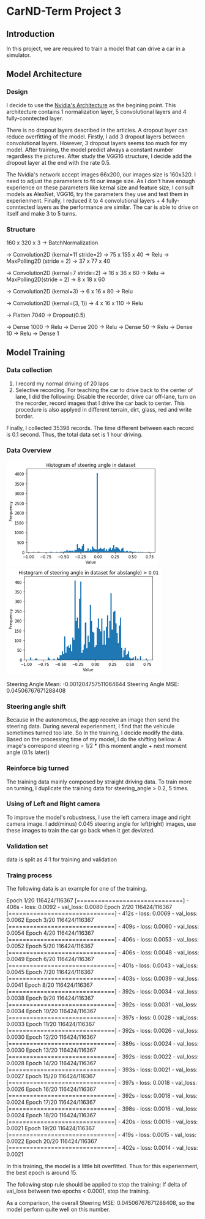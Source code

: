 # CarND-Term Project 3

## Introduction

In this project, we are required to train a model that can drive a car in a simulator.

## Model Architecture

### Design

I decide to use the [Nvidia's Architecture](http://images.nvidia.com/content/tegra/automotive/images/2016/solutions/pdf/end-to-end-dl-using-px.pdf) as the begining point.
This architecture contains 1 normalization layer, 5 convolutional layers and 4 fully-conntected layer.

There is no dropout layers described in the articles. A dropout layer can reduce overfitting of the model. 
Firstly, I add 3 dropout layers between convolutional layers. 
However, 3 dropout layers seems too much for my model. After training, the model predict always a constant number regardless the pictures. 
After study the VGG16 structure, I decide add the dropout layer at the end with the rate 0.5.

The Nvidia's network accept images 66x200, our images size is 160x320.
I need to adjust the parameters to fit our image size. 
As I don't have enough experience on these parameters like kernal size and feature size, I consult models as AlexNet, VGG16, 
try the parameters they use and test them in experienment. 
Finally, I reduced it to 4 convolutional layers + 4 fully-conntected layers as the performance are similar.
The car is able to drive on itself and make 3 to 5 turns.

### Structure

   160 x 320 x 3
-> BatchNormalization

-> Convolution2D (kernal=11 stride=2) -> 75 x 155 x 40 -> Relu
-> MaxPolling2D (stride = 2)          -> 37 x 77 x 40

-> Convolution2D (kernal=7 stride=2)  -> 16 x 36 x 60  -> Relu
-> MaxPolling2D(stride = 2)           -> 8 x 18 x 60

-> Convolution2D (kernal=3)           -> 6 x 16 x 80   -> Relu

-> Convolution2D (kernal=(3, 1))      -> 4 x 16 x 110  -> Relu 

-> Flatten 7040
-> Dropout(0.5)

-> Dense 1000 -> Relu
-> Dense 200 -> Relu
-> Dense 50 -> Relu
-> Dense 10 -> Relu
-> Dense 1

## Model Training

### Data collection

1. I record my normal driving of 20 laps 
2. Selective recording. For teaching the car to drive back to the center of lane, 
   I did the following: Disable the recorder, drive car off-lane, turn on the recorder, 
   record images that I drive the car back to center. This procedure is also applyed 
   in different terrain, dirt, glass, red and write border.

Finally, I collected 35398 records. The time different between each record is 0.1 second.
Thus, the total data set is 1 hour driving.

### Data Overview

![Histogram of steering angle](./hist_1.png)
![Histogram of steering angle when abs(angle) > 0.01](./hist_2.png)

Steering Angle Mean:  -0.001204757511064644
Steering Angle MSE:    0.04506767671288408

### Steering angle shift

Because in the autonomous, the app receive an image then send the steering data. During several experienment, I find that
the vehicule sometimes turned too late.
So In the training, I decide modify the data. Based on the processing time of my model, I do the shifting bellow:
A image's correspond steering = 1/2 * (this moment angle + next moment angle (0.1s later))

### Reinforce big turned

The training data mainly composed by straight driving data. To train more on turning, I duplicate the training data for 
steering_angle > 0.2, 5 times.

### Using of Left and Right camera

To improve the model's robustness, I use the left camera image and right camera image. 
I add(minus) 0.045 steering angle for left(right) images, use these images to train the car go back when it get deviated.

### Validation set

data is split as 4:1 for training and validation

### Traing process 

The following data is an example for one of the training.

Epoch 1/20
116424/116367 [==============================] - 406s - loss: 0.0092 - val_loss: 0.0080
Epoch 2/20
116424/116367 [==============================] - 412s - loss: 0.0069 - val_loss: 0.0062
Epoch 3/20
116424/116367 [==============================] - 409s - loss: 0.0060 - val_loss: 0.0054
Epoch 4/20
116424/116367 [==============================] - 406s - loss: 0.0053 - val_loss: 0.0052
Epoch 5/20
116424/116367 [==============================] - 406s - loss: 0.0048 - val_loss: 0.0049
Epoch 6/20
116424/116367 [==============================] - 401s - loss: 0.0043 - val_loss: 0.0045
Epoch 7/20
116424/116367 [==============================] - 403s - loss: 0.0039 - val_loss: 0.0041
Epoch 8/20
116424/116367 [==============================] - 392s - loss: 0.0034 - val_loss: 0.0038
Epoch 9/20
116424/116367 [==============================] - 392s - loss: 0.0031 - val_loss: 0.0034
Epoch 10/20
116424/116367 [==============================] - 397s - loss: 0.0028 - val_loss: 0.0033
Epoch 11/20
116424/116367 [==============================] - 392s - loss: 0.0026 - val_loss: 0.0030
Epoch 12/20
116424/116367 [==============================] - 389s - loss: 0.0024 - val_loss: 0.0030
Epoch 13/20
116424/116367 [==============================] - 392s - loss: 0.0022 - val_loss: 0.0028
Epoch 14/20
116424/116367 [==============================] - 393s - loss: 0.0021 - val_loss: 0.0027
Epoch 15/20
116424/116367 [==============================] - 397s - loss: 0.0018 - val_loss: 0.0026
Epoch 16/20
116424/116367 [==============================] - 392s - loss: 0.0018 - val_loss: 0.0024
Epoch 17/20
116424/116367 [==============================] - 398s - loss: 0.0016 - val_loss: 0.0024
Epoch 18/20
116424/116367 [==============================] - 420s - loss: 0.0016 - val_loss: 0.0021
Epoch 19/20
116424/116367 [==============================] - 419s - loss: 0.0015 - val_loss: 0.0022
Epoch 20/20
116424/116367 [==============================] - 402s - loss: 0.0014 - val_loss: 0.0021


In this training, the model is a little bit overfitted. Thus for this experienment, the best epoch is around 15.

The following stop rule should be applied to stop the training: If delta of val_loss between two epochs < 0.0001, stop the training. 

As a comparison, the overall Steering MSE:  0.04506767671288408, so the model perform quite well on this number.








